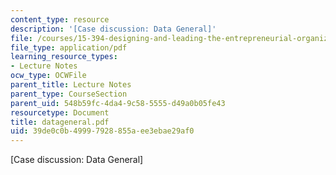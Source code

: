 ```yaml
---
content_type: resource
description: '[Case discussion: Data General]'
file: /courses/15-394-designing-and-leading-the-entrepreneurial-organization-spring-2003/39de0c0b49997928855aee3ebae29af0_datageneral.pdf
file_type: application/pdf
learning_resource_types:
- Lecture Notes
ocw_type: OCWFile
parent_title: Lecture Notes
parent_type: CourseSection
parent_uid: 548b59fc-4da4-9c58-5555-d49a0b05fe43
resourcetype: Document
title: datageneral.pdf
uid: 39de0c0b-4999-7928-855a-ee3ebae29af0
---
```

[Case discussion: Data General]

